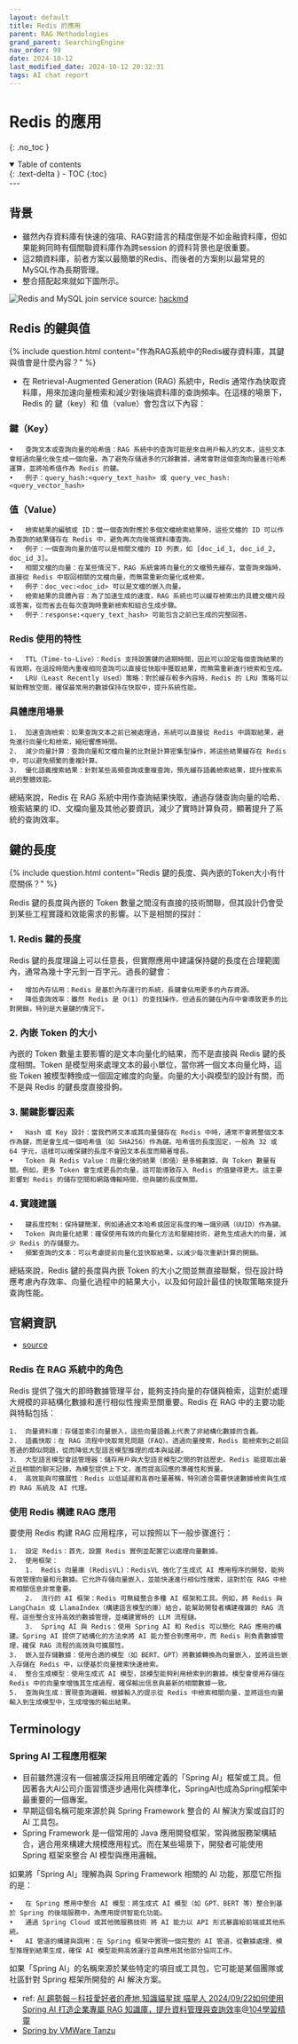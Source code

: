 ```yaml
---
layout: default
title: Redis 的應用
parent: RAG Methodologies
grand_parent: SearchingEngine
nav_order: 99
date: 2024-10-12 
last_modified_date: 2024-10-12 20:32:31
tags: AI chat report
---
```


# Redis 的應用
{: .no_toc }

<details open markdown="block">
  <summary>
    Table of contents
  </summary>
  {: .text-delta }
- TOC
{:toc}
</details>
---

## 背景

- 雖然內存資料庫有快速的強項、RAG對語言的精度倒是不如金融資料庫，但如果能夠同時有個關聯資料庫作為跨session 的資料背景也是很重要。
- 這2類資料庫，前者方案以最簡單的Redis、而後者的方案則以最常見的MySQL作為長期管理。
- 整合搭配起來就如下圖所示。

![Redis and MySQL join service](https://hackmd.io/@cynote/BkobMykLw)
source: [hackmd](https://hackmd.io/@cynote/BkobMykLw)

## Redis 的鍵與值

{% include question.html content="作為RAG系統中的Redis緩存資料庫，其鍵與值會是什麼內容？" %}
- 在 Retrieval-Augmented Generation (RAG) 系統中，Redis 通常作為快取資料庫，用來加速向量檢索和減少對後端資料庫的查詢頻率。在這樣的場景下，Redis 的 鍵（key）和 值（value）會包含以下內容：

### 鍵（Key）

	•	查詢文本或查詢向量的哈希值：RAG 系統中的查詢可能是來自用戶輸入的文本，這些文本會經過向量化後生成一個向量。為了避免存儲過多的冗餘數據，通常會對這個查詢向量進行哈希運算，並將哈希值作為 Redis 的鍵。
	•	例子：query_hash:<query_text_hash> 或 query_vec_hash:<query_vector_hash>

### 值（Value）

	•	檢索結果的編號或 ID：當一個查詢對應於多個文檔檢索結果時，這些文檔的 ID 可以作為查詢的結果儲存在 Redis 中，避免再次向後端資料庫查詢。
	•	例子：一個查詢向量的值可以是相關文檔的 ID 列表，如 [doc_id_1, doc_id_2, doc_id_3]。
	•	相關文檔的向量：在某些情況下，RAG 系統會將向量化的文檔預先緩存，當查詢來臨時，直接從 Redis 中取回相關的文檔向量，而無需重新向量化或檢索。
	•	例子：doc_vec:<doc_id> 可以是文檔的嵌入向量。
	•	檢索結果的具體內容：為了加速生成的速度，RAG 系統也可以緩存檢索出的具體文檔片段或答案，從而省去在每次查詢時重新檢索和組合生成步驟。
	•	例子：response:<query_text_hash> 可能包含之前已生成的完整回答。

### Redis 使用的特性

	•	TTL（Time-to-Live）：Redis 支持設置鍵的過期時間，因此可以設定每個查詢結果的有效期，在這段時間內重複相同查詢可以直接從快取中獲取結果，而無需重新進行檢索和生成。
	•	LRU（Least Recently Used）策略：對於緩存較多內容時，Redis 的 LRU 策略可以幫助釋放空間，確保最常用的數據保持在快取中，提升系統性能。

### 具體應用場景

	1.	加速查詢檢索：如果查詢文本之前已被處理過，系統可以直接從 Redis 中調取結果，避免進行向量化和檢索，縮短響應時間。
	2.	減少向量計算：查詢向量和文檔向量的比對是計算密集型操作，將這些結果緩存在 Redis 中，可以避免頻繁的重複計算。
	3.	優化語義搜索結果：針對某些高頻查詢或重複查詢，預先緩存語義檢索結果，提升搜索系統的整體效能。

總結來說，Redis 在 RAG 系統中用作查詢結果快取，通過存儲查詢向量的哈希、檢索結果的 ID、文檔向量及其他必要資訊，減少了實時計算負荷，顯著提升了系統的查詢效率。

## 鍵的長度

{% include question.html content="Redis 鍵的長度、與內嵌的Token大小有什麼關係？" %}

Redis 鍵的長度與內嵌的 Token 數量之間沒有直接的技術關聯，但其設計仍會受到某些工程實踐和效能需求的影響。以下是相關的探討：

### 1. Redis 鍵的長度

Redis 鍵的長度理論上可以任意長，但實際應用中建議保持鍵的長度在合理範圍內，通常為幾十字元到一百字元。過長的鍵會：

	•	增加內存佔用：Redis 是基於內存運行的系統，長鍵會佔用更多的內存資源。
	•	降低查詢效率：雖然 Redis 是 O(1) 的查找操作，但過長的鍵在內存中會導致更多的比對開銷，特別是大量鍵的情況下。

### 2. 內嵌 Token 的大小

內嵌的 Token 數量主要影響的是文本向量化的結果，而不是直接與 Redis 鍵的長度相關。Token 是模型用來處理文本的最小單位，當你將一個文本向量化時，這些 Token 被模型轉換成一個固定維度的向量。向量的大小與模型的設計有關，而不是與 Redis 的鍵長度直接掛鉤。

### 3. 關鍵影響因素

	•	Hash 或 Key 設計：當我們將文本或其向量儲存在 Redis 中時，通常不會將整個文本作為鍵，而是會生成一個哈希值（如 SHA256）作為鍵。哈希值的長度固定，一般為 32 或 64 字元，這樣可以確保鍵的長度不會因文本長度而顯著增長。
	•	Token 與 Redis Value：向量化後的結果（即值）是多維數據，與 Token 數量有關。例如，更多 Token 會生成更長的向量，這可能導致存入 Redis 的值變得更大。這主要影響到 Redis 的儲存空間和網路傳輸時間，但與鍵的長度無關。

### 4. 實踐建議

	•	鍵長度控制：保持鍵簡潔，例如通過文本哈希或固定長度的唯一識別碼（UUID）作為鍵。
	•	Token 與向量化結果：確保使用有效的向量化方法和壓縮技術，避免生成過大的向量，減少 Redis 的存儲壓力。
	•	頻繁查詢的文本：可以考慮提前向量化並快取結果，以減少每次重新計算的開銷。

總結來說，Redis 鍵的長度與內嵌 Token 的大小之間並無直接聯繫，但在設計時應考慮內存效率、向量化過程中的結果大小，以及如何設計最佳的快取策略來提升查詢性能。

## 官網資訊

- [source](https://redis.io/docs/latest/develop/get-started/rag/)

### Redis 在 RAG 系統中的角色
Redis 提供了強大的即時數據管理平台，能夠支持向量的存儲與檢索，這對於處理大規模的非結構化數據和進行相似性搜索至關重要。Redis 在 RAG 中的主要功能與特點包括：

	1.	向量資料庫：存儲並索引向量嵌入，這些向量語義上代表了非結構化數據的含義。
	2.	語義快取：在 RAG 流程中快取常見問題（FAQ）。透過向量搜索，Redis 能檢索到之前回答過的類似問題，從而降低大型語言模型推理的成本與延遲。
	3.	大型語言模型會話管理器：儲存用戶與大型語言模型之間的對話歷史。Redis 能提取出最近且相關的聊天記錄，為模型提供上下文，進而提高回應的準確性和質量。
	4.	高效能與可擴展性：Redis 以低延遲和高吞吐量著稱，特別適合需要快速數據檢索與生成的 RAG 系統及 AI 代理。

### 使用 Redis 構建 RAG 應用
要使用 Redis 构建 RAG 应用程序，可以按照以下一般步骤進行：

	1.	設定 Redis：首先，設置 Redis 實例並配置它以處理向量數據。
	2.	使用框架：
    	1.	Redis 向量庫 (RedisVL)：RedisVL 強化了生成式 AI 應用程序的開發，能夠有效管理向量和元數據。它允許存儲向量嵌入，並能快速進行相似性搜索，這對於在 RAG 中檢索相關信息非常重要。
    	2.	流行的 AI 框架：Redis 可無縫整合多種 AI 框架和工具。例如，將 Redis 與 LangChain 或 LlamaIndex（構建語言模型的庫）結合，能幫助開發者構建複雜的 RAG 流程。這些整合支持高效的數據管理，並構建實時的 LLM 流程鏈。
    	3.	Spring AI 與 Redis：使用 Spring AI 和 Redis 可以簡化 RAG 應用的構建。Spring AI 提供了結構化的方法來將 AI 能力整合到應用中，而 Redis 則負責數據管理，確保 RAG 流程的高效與可擴展性。
	3.	嵌入並存儲數據：使用合適的模型（如 BERT、GPT）將數據轉換為向量嵌入，並將這些嵌入存儲在 Redis 中，以便基於向量搜索快速檢索。
	4.	整合生成模型：使用生成式 AI 模型，該模型能夠利用檢索到的數據。模型會使用存儲在 Redis 中的向量來增強其生成過程，確保輸出信息與最新的相關數據一致。
	5.	查詢與生成：實現查詢邏輯，根據輸入的提示從 Redis 中檢索相關向量，並將這些向量輸入到生成模型中，生成增強的輸出結果。

## Terminology

### Spring AI 工程應用框架

- 目前雖然還沒有一個被廣泛採用且明確定義的「Spring AI」框架或工具。但因著各大AI公司介面習慣逐步通用化與標準化，SpringAI也成為Spring框架中最重要的一個專案。
- 早期這個名稱可能來源於與 Spring Framework 整合的 AI 解決方案或自訂的 AI 工具包。
- Spring Framework 是一個常用的 Java 應用開發框架，常與微服務架構結合，適合用來構建大規模應用程式。而在某些場景下，開發者可能使用 Spring 框架來整合 AI 模型與應用邏輯。

如果將「Spring AI」理解為與 Spring Framework 相關的 AI 功能，那麼它所指的是：

	•	在 Spring 應用中整合 AI 模型：將生成式 AI 模型（如 GPT、BERT 等）整合到基於 Spring 的後端服務中，為應用提供智能化功能。
	•	通過 Spring Cloud 或其他微服務技術 將 AI 能力以 API 形式暴露給前端或其他系統。
	•	AI 管道的構建與調用：在 Spring 框架中實現一個完整的 AI 管道，從數據處理、模型推理到結果生成，確保 AI 模型能夠高效運行並與應用其他部分協同工作。

如果「Spring AI」的名稱來源於某些特定的項目或工具包，它可能是某個團隊或社區針對 Spring 框架所開發的 AI 解決方案。

- ref: [AI 趨勢報－科技愛好者的產地,知識貓星球 喵星人  2024/09/22如何使用 Spring AI 打造企業專屬 RAG 知識庫，提升資料管理與查詢效率@104學習精靈](https://nabi.104.com.tw/posts/nabi_post_3cfbd253-f10c-410b-b636-9839d79e0e7f)
- [Spring by VMWare Tanzu](https://spring.io/projects/spring-ai/)
